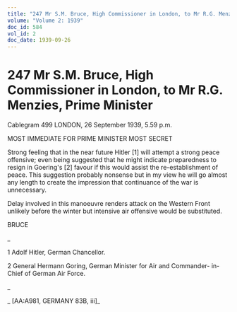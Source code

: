 ```yaml
---
title: "247 Mr S.M. Bruce, High Commissioner in London, to Mr R.G. Menzies, Prime Minister"
volume: "Volume 2: 1939"
doc_id: 584
vol_id: 2
doc_date: 1939-09-26
---
```


# 247 Mr S.M. Bruce, High Commissioner in London, to Mr R.G. Menzies, Prime Minister

Cablegram 499 LONDON, 26 September 1939, 5.59 p.m.

MOST IMMEDIATE FOR PRIME MINISTER MOST SECRET

Strong feeling that in the near future Hitler [1] will attempt a strong peace offensive; even being suggested that he might indicate preparedness to resign in Goering's [2] favour if this would assist the re-establishment of peace. This suggestion probably nonsense but in my view he will go almost any length to create the impression that continuance of the war is unnecessary.

Delay involved in this manoeuvre renders attack on the Western Front unlikely before the winter but intensive air offensive would be substituted.

BRUCE

_

1 Adolf Hitler, German Chancellor.

2 General Hermann Goring, German Minister for Air and Commander- in-Chief of German Air Force.

_

_ [AA:A981, GERMANY 83B, iii]_
